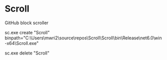 # Scroll
GitHub block scroller

sc.exe create "Scroll" binpath="C:\Users\mwri2\source\repos\Scroll\Scroll\bin\Release\net6.0\win-x64\Scroll.exe"

sc.exe delete "Scroll"